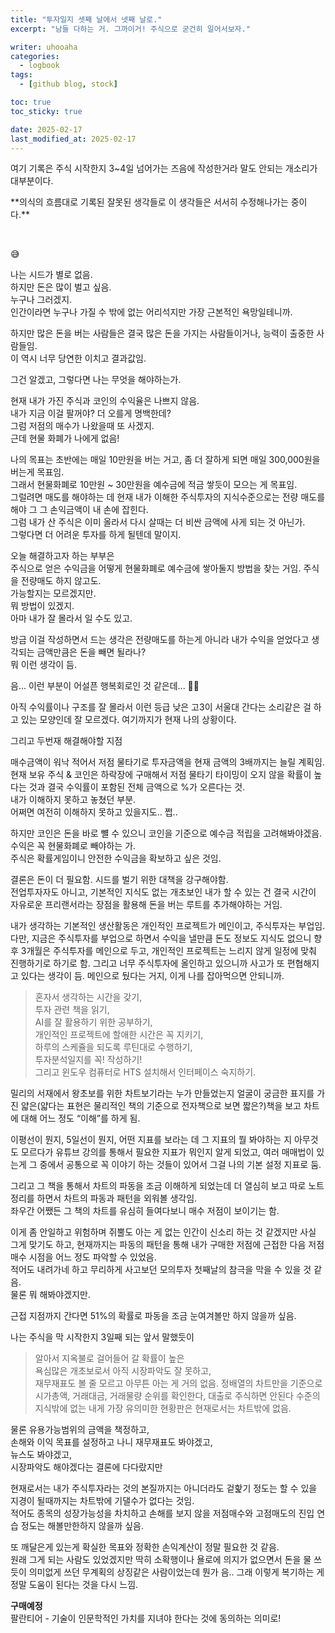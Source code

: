 ```yaml
---
title: "투자일지 셋째 날에서 넷째 날로."
excerpt: "남들 다하는 거. 그까이거! 주식으로 굳건히 일어서보자."

writer: uhooaha
categories:
  - logbook
tags:
  - [github blog, stock]

toc: true
toc_sticky: true

date: 2025-02-17
last_modified_at: 2025-02-17
---
```


<div class="post-desc">
<p>여기 기록은 주식 시작한지 3~4일 넘어가는 즈음에 작성한거라 말도 안되는 개소리가 대부분이다.</p>
<p>**의식의 흐름대로 기록된 잘못된 생각들로 이 생각들은 서서히 수정해나가는 중이다.** </p>   
</div>
    
<br>

:sweat_smile:	

나는 시드가 별로 없음.        
하지만 돈은 많이 벌고 싶음.         
누구나 그러겠지.     
인간이라면 누구나 가질 수 밖에 없는 어리석지만 가장 근본적인 욕망일테니까.        

하지만 많은 돈을 버는 사람들은 결국 많은 돈을 가지는 사람들이거나, 능력이 출중한 사람들임.        
이 역시 너무 당연한 이치고 결과값임.    

그건 알겠고, 그렇다면 나는 무엇을 해야하는가. 

현재 내가 가진 주식과 코인의 수익율은 나쁘지 않음.         
내가 지금 이걸 팔꺼야? 더 오를게 명백한데?        
그럼 저점의 매수가 나왔을때 또 사겠지.    
근데 현물 화폐가 나에게 없음!       

나의 목표는 초반에는 매일 10만원을 버는 거고, 좀 더 잘하게 되면 매일 300,000원을 버는게 목표임.      
그래서 현물화폐로 10만원 ~ 30만원을 예수금에 적금 쌓듯이 모으는 게 목표임.       
그럴려면 매도를 해야하는 데 현재 내가 이해한 주식투자의 지식수준으로는 전량 매도를 해야 그 그 손익금액이 내 손에 잡힌다.        
그럼 내가 산 주식은 이미 올라서 다시 살때는 더 비싼 금액에 사게 되는 것 아닌가.       
그렇다면 더 어려운 투자를 하게 될텐데 말이지.           

오늘 해결하고자 하는 부부은     
주식으로 얻은 수익금을 어떻게 현물화폐로 예수금에 쌓아둘지 방법을 찾는 거임.
주식을 전량매도 하지 않고도.   
가능할지는 모르겠지만.     
뭐 방법이 있겠지.     
아마 내가 잘 몰라서 일 수도 있고.     

방금 이걸 작성하면서 드는 생각은 전량매도를 하는게 아니라 내가 수익을 얻었다고 생각되는 금액만큼은 돈을 빼면 될라나?    
뭐 이런 생각이 듬.    

음... 이런 부분이 어설픈 행복회로인 것 같은데... :face_with_spiral_eyes:	

아직 수익률이나 구조를 잘 몰라서 이런 등급 낮은 고3이 서울대 간다는 소리같은 걸 하고 있는 모양인데 잘 모르겠다. 
여기까지가 현재 나의 상황이다. 

그리고 두번재 해결해야할 지점      

매수금액이 워낙 적어서 저점 물타기로 투자금액을 현재 금액의 3배까지는 늘릴 계획임.           
현재 보유 주식 & 코인은 하락장에 구매해서 저점 물타기 타이밍이 오지 않을 확률이 높다는 것과 결국 수익률이 포함된 전체 금액으로 %가 오른다는 것.      
내가 이해하지 못하고 놓쳤던 부분.    
어쩌면 여전히 이해하지 못하고 있을지도.. 쩝..       

하지만 코인은 돈을 바로 뺼 수 있으니 코인을 기준으로 예수금 적립을 고려해봐야겠음.      
수익은 꼭 현물화폐로 빼야하는 가.      
주식은 확률게임이니 안전한 수익금을 확보하고 싶은 것임.       


결론은 돈이 더 필요함.
시드를 벌기 위한 대책을 강구해야함.  
전업투자자도 아니고, 기본적인 지식도 없는 개초보인 내가 할 수 있는 건 결국 시간이 자유로운 프리랜서라는 장점을 활용해 돈을 버는 루트를 추가해야하는 거임.

내가 생각하는 기본적인 생산활동은 개인적인 프로젝트가 메인이고, 주식투자는 부업임. 
다만, 지금은 주식투자를 부업으로 하면서 수익을 낼만큼 돈도 정보도 지식도 없으니 향후 3개월은 주식투자를 메인으로 두고, 개인적인 프로젝트는 느리지 않게 일정에 맞춰 진행하기로 하기로 함. 
그리고 너무 주식투자에 올인하고 있으니까 사고가 또 편협해지고 있다는 생각이 듬. 
메인으로 뒀다는 거지, 이게 나를 잡아먹으면 안되니까. 

> 혼자서 생각하는 시간을 갖기,     
> 투자 관련 책을 읽기,     
> AI를 잘 활용하기 위한 공부하기,     
> 개인적인 프로젝트에 할애한 시간은 꼭 지키기,     
> 하루의 스케쥴을 되도록 루틴대로 수행하기,    
> 투자분석일지를 꼭! 작성하기!      
> 그리고 윈도우 컴퓨터로 HTS 설치해서 인터페이스 숙지하기.      

밀리의 서재에서 왕초보를 위한 차트보기라는 누가 만들었는지 얼굴이 궁금한 표지를 가진 얇은(얇다는 표현은 물리적인 책의 기준으로 전자책으로 보면 짧은?)책을 보고 차트에 대해 어느 정도 “이해”를 하게 됨.      

이평선이 뭔지, 5일선이 뭔지, 어떤 지표를 보라는 데 그 지표의 뭘 봐야하는 지 아무것도 모르다가 유튜브 강의를 통해서 필요한 지표가 뭐인지 알게 되었고, 여러 매매법이 있는게 그 중에서 공통으로 꼭 이야기 하는 것들이 있어서 그걸 나의 기본 설정 지표로 둠. 

그리고 그 책을 통해서 차트의 파동을 조금 이해하게 되었는데 더 열심히 보고 따로 노트 정리를 하면서 차트의 파동과 패턴을 외워볼 생각임.     
좌우간 어쨌든 그 책의 차트를 유심히 들여다보니 매수 저점이 보이기는 함.      

이게 좀 안일하고 위험하며 쥐뿔도 아는 게 없는 인간이 신소리 하는 것 같겠지만 사실 그게 맞기도 하고, 현재까지는 파동의 패턴을 통해 내가 구매한 저점에 근접한 다음 저점 매수 시점을 어느 정도 파악할 수 있었음.    
적어도 내려가네 하고 무리하게 사고보던 모의투자 첫째날의 참극을 막을 수 있을 것 같음.    
물론 뭐 해봐야겠지만.      

근접 지점까지 간다면 51%의 확률로 파동을 조금 눈여겨볼만 하지 않을까 싶음.      

나는 주식을 막 시작한지 3일째 되는 앞서 말했듯이     

> 알아서 지옥불로 걸어들어 갈 확률이 높은      
> 욕심많은 개초보로서 아직 시장파악도 잘 못하고,        
> 재무재표도 볼 줄 모르고 아무튼 아는 게 거의 없음. 
> 정배열의 차트만을 기준으로 시가총액, 거래대금, 거래물량 순위를 확인한다, 대출로 주식하면 안된다 수준의 지식밖에 없는 내게 가장 유의미한 현황판은 현재로서는 차트밖에 없음.


물론 유용가능범위의 금액을 책정하고,    
손해와 이익 목표를 설정하고 나니 재무재표도 봐야겠고,    
뉴스도 봐야겠고,    
시장파악도 해야겠다는 결론에 다다랐지만      

현재로서는 내가 주식투자라는 것의 본질까지는 아니더라도 겉핥기 정도는 할 수 있을 지경이 될때까지는 차트밖에 기댈수가 없다는 것임.        
적어도 종목의 성장가능성을 차치하고 손해를 보지 않을 저점매수와 고점매도의 진입 연습 정도는 해볼만한하지 않을까 싶음.      

또 깨달은게 있는게 확실한 목표와 정확한 손익계산이 정말 필요한 것 같음.         
원래 그게 되는 사람도 있었겠지만 딱히 소확행이나 욜로에 의지가 없으면서 돈을 물 쓰듯이 의미없게 쓰던 무계획의 상징같은 사람이었는데 뭔가 음.. 그래 이렇게 복기하는 게 정말 도움이 된다는 것을 다시 느낌.   


**구매예정**     
팔란티어 - 기술이 인문학적인 가치를 지녀야 한다는 것에 동의하는 의미로! 



